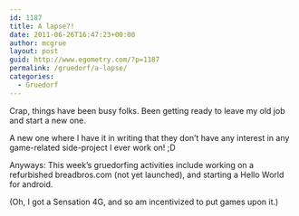 ```yaml
---
id: 1187
title: A lapse?!
date: 2011-06-26T16:47:23+00:00
author: mcgrue
layout: post
guid: http://www.egometry.com/?p=1187
permalink: /gruedorf/a-lapse/
categories:
  - Gruedorf
---
```

Crap, things have been busy folks. Been getting ready to leave my old job and start a new one.

A new one where I have it in writing that they don&#8217;t have any interest in any game-related side-project I ever work on! ;D

Anyways: This week&#8217;s gruedorfing activities include working on a refurbished breadbros.com (not yet launched), and starting a Hello World for android. 

(Oh, I got a Sensation 4G, and so am incentivized to put games upon it.)